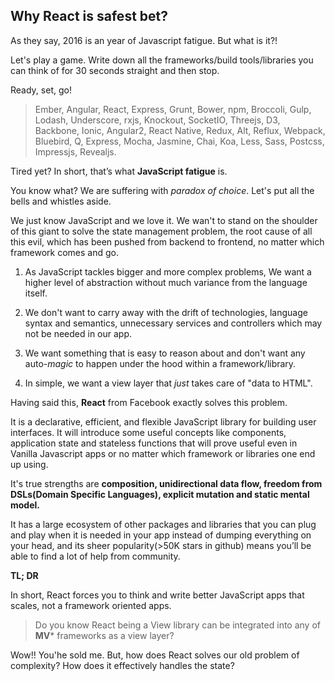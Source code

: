 Why React is safest bet?
------------------------
As they say, 2016 is an year of Javascript fatigue. But what is it?!

Let's play a game.
Write down all the frameworks/build tools/libraries you can think of for 30 seconds straight and then stop.

Ready,  set,  go!

>Ember, Angular, React, Express, Grunt, Bower, npm, Broccoli, Gulp, Lodash, Underscore, rxjs, Knockout, SocketIO, Threejs, D3, Backbone, Ionic, Angular2, React Native, Redux, Alt, Reflux, Webpack, Bluebird, Q, Express, Mocha, Jasmine, Chai, Koa, Less, Sass, Postcss, Impressjs, Revealjs.

Tired yet? In short, that’s what **JavaScript fatigue** is.

You know what? We are suffering with *paradox of choice*. Let's put all the bells and whistles aside.

We just know JavaScript and we love it. We wan't to stand on the shoulder of this giant to solve the state management problem, the root cause of all this evil, which has been pushed from backend to frontend, no matter which framework comes and go.

1. As JavaScript tackles bigger and more complex problems, We want a higher level of abstraction without much variance from the language itself.

2. We don't want to carry away with the drift of technologies, language syntax and semantics, unnecessary services and controllers which may not be needed in our app.

3. We want something that is easy to reason about and don't want any auto-*magic* to happen under the hood within a framework/library.

4. In simple, we want a view layer that *just* takes care of "data to HTML".


Having said this, **React** from Facebook exactly solves this problem.

It is a declarative, efficient, and flexible JavaScript library for building user interfaces. It will introduce some useful concepts like components, application state and stateless functions that will prove useful even in Vanilla Javascript apps or no matter which framework or libraries one end up using.

It's true strengths are **composition, unidirectional data flow, freedom from DSLs(Domain Specific Languages), explicit mutation and static mental model.**

It  has a large ecosystem of other packages and libraries that you can plug and play when it is needed in your app instead of dumping everything on your head, and its sheer popularity(>50K stars in github) means you’ll be able to find a lot of help from community.


**TL; DR**

In short, React forces you to think and write better JavaScript apps that scales, not a framework oriented apps.

>Do you know React being a View library can be integrated into any of **MV*** frameworks as a view layer?

Wow!! You'he sold me. But, how does React solves our old problem of complexity? How does it effectively handles the state?